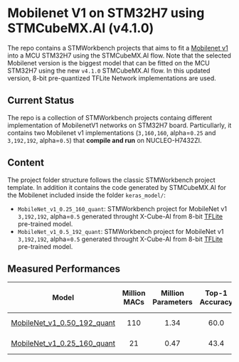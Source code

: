 # Mobilenet V1 on STM32H7 using STMCubeMX.AI (v4.1.0)

The repo contains a STMWorkbench projects that aims to fit a [Mobilenet v1](https://github.com/tensorflow/models/blob/master/research/slim/nets/mobilenet_v1.md) into a MCU STM32H7 using the STMCubeMX.AI flow. Note that the selected Mobilenet version is the biggest model that can be fitted on the MCU STM32H7 using the new `v4.1.0` STMCubeMX.AI flow.
In this updated version, 8-bit pre-quantized TFLite Network implementations are used.

## Current Status
The repo is a collection of STMWorkbench projects containg different implementation of MobilenetV1 networks on STM32H7 board.
Particullarly, it contains two Mobilenet v1 implementations (`3,160,160`, alpha=`0.25` and `3,192,192`, alpha=`0.5`) that **compile and run** on 
NUCLEO-H7432ZI.

## Content
The project folder structure follows the classic STMWorkbench project template. In addition it contains the code generated by STMCubeMX.AI for the Mobilenet included inside the folder `keras_model/`:
- `MobileNet_v1_0.25_160_quant`: STMWorkbench project for MobileNet v1 `3,192,192`, alpha=`0.5` generated throught X-Cube-AI from 8-bit [TFLite](http://download.tensorflow.org/models/mobilenet_v1_2018_08_02/mobilenet_v1_0.25_160_quant.tgz) pre-trained model.
- `MobileNet_v1_0.5_192_quant`: STMWorkbench project for MobileNet v1 `3,192,192`, alpha=`0.5` generated throught X-Cube-AI from 8-bit [TFLite](http://download.tensorflow.org/models/mobilenet_v1_2018_08_02/mobilenet_v1_0.5_192_quant.tgz) pre-trained model.

## Measured Performances
Model  | Million MACs | Million Parameters | Top-1 Accuracy| Top-5 Accuracy | CPU Cycles (MCycles)| Latency @480MHz (s)| MMACs/s |
:----:|:------------:|:----------:|:-------:|:-------:|:-------:|:-------:|:-------:|
[MobileNet_v1_0.50_192_quant](http://download.tensorflow.org/models/mobilenet_v1_2018_08_02/mobilenet_v1_0.5_192_quant.tgz)|110|1.34|60.0|82.2|210|0.52|0.437 (2.28 fps)|
[MobileNet_v1_0.25_160_quant](http://download.tensorflow.org/models/mobilenet_v1_2018_08_02/mobilenet_v1_0.25_224_quant.tgz)|21|0.47|43.4|68.5|51|0.42|0.106 (9.41 fps)|
